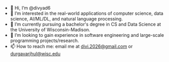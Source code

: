 - 👋 Hi, I’m @divyad6
- 👀 I’m interested in the real-world applications of computer science, data science, AI/ML/DL, and natural language processing.
- 🌱 I’m currently pursuing a bachelor's degree in CS and Data Science at the University of Wisconsin-Madison.
- 💞️ I’m looking to gain experience in software engineering and large-scale programming projects/research. 
- 📫 How to reach me: email me at divi.2026@gmail.com or durgavarjhul@wisc.edu

<!---
divyad6/divyad6 is a ✨ special ✨ repository because its `README.md` (this file) appears on your GitHub profile.
You can click the Preview link to take a look at your changes.
--->

